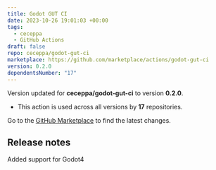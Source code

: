 ```yaml
---
title: Godot GUT CI
date: 2023-10-26 19:01:03 +00:00
tags:
  - ceceppa
  - GitHub Actions
draft: false
repo: ceceppa/godot-gut-ci
marketplace: https://github.com/marketplace/actions/godot-gut-ci
version: 0.2.0
dependentsNumber: "17"
---
```



Version updated for **ceceppa/godot-gut-ci** to version **0.2.0**.
- This action is used across all versions by **17** repositories.

Go to the [GitHub Marketplace](https://github.com/marketplace/actions/godot-gut-ci) to find the latest changes.

## Release notes

Added support for Godot4
